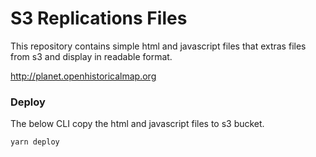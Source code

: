# S3 Replications Files

This repository contains simple html and javascript files that extras files from s3 and display in readable format.

http://planet.openhistoricalmap.org

### Deploy

The below CLI copy the html and javascript files to s3 bucket.

```
yarn deploy
```

